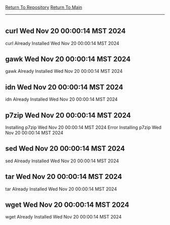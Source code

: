 [Return To Repository](https://github.com/DigitalWarrior/piholeparser/)
[Return To Main](https://github.com/DigitalWarrior/piholeparser/blob/master/RecentRunLogs/Mainlog.md)
____________________________________
# 
## curl Wed Nov 20 00:00:14 MST 2024
curl Already Installed Wed Nov 20 00:00:14 MST 2024
## gawk Wed Nov 20 00:00:14 MST 2024
gawk Already Installed Wed Nov 20 00:00:14 MST 2024
## idn Wed Nov 20 00:00:14 MST 2024
idn Already Installed Wed Nov 20 00:00:14 MST 2024
## p7zip Wed Nov 20 00:00:14 MST 2024
Installing p7zip Wed Nov 20 00:00:14 MST 2024
Error Installing p7zip Wed Nov 20 00:00:14 MST 2024
## sed Wed Nov 20 00:00:14 MST 2024
sed Already Installed Wed Nov 20 00:00:14 MST 2024
## tar Wed Nov 20 00:00:14 MST 2024
tar Already Installed Wed Nov 20 00:00:14 MST 2024
## wget Wed Nov 20 00:00:14 MST 2024
wget Already Installed Wed Nov 20 00:00:14 MST 2024
